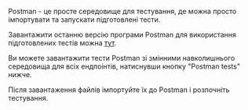 Postman - це просте середовище для тестування, де можна просто імпортувати та запускати підготовлені тести.

Завантажити останню версію програми Postman для використання підготовлених тестів можна [тут](https://www.postman.com/downloads/).

Ви можете завантажити тести Postman зі змінними навколишнього середовища для всіх ендпоінтів, натиснувши кнопку "Postman tests" нижче.

Після завантаження файлів імпортуйте їх до Postman і розпочніть тестування.
